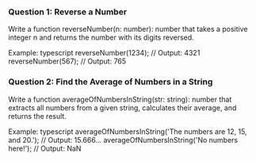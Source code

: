 ### Question 1: Reverse a Number

Write a function reverseNumber(n: number): number that takes a positive integer n and returns the number with its digits reversed.

Example:
typescript
reverseNumber(1234); // Output: 4321
reverseNumber(567);  // Output: 765


### Question 2: Find the Average of Numbers in a String

Write a function averageOfNumbersInString(str: string): number that extracts all numbers from a given string, calculates their average, and returns the result.

Example:
typescript
averageOfNumbersInString('The numbers are 12, 15, and 20.'); // Output: 15.666...
averageOfNumbersInString('No numbers here!'); // Output: NaN